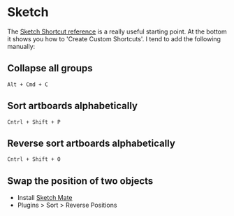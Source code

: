 # Sketch

The [Sketch Shortcut reference](http://sketchshortcuts.com/) is a really useful starting point. At the bottom it shows you how to 'Create Custom Shortcuts'. I tend to add the following manually:

## Collapse all groups

```text
Alt + Cmd + C
```

## Sort artboards alphabetically

```text
Cntrl + Shift + P
```

## Reverse sort artboards alphabetically

```text
Cntrl + Shift + O
```

## Swap the position of two objects

* Install [Sketch Mate](https://github.com/getflourish/Sketch-Mate)
* Plugins > Sort > Reverse Positions
